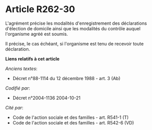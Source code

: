 # Article R262-30

L'agrément précise les modalités d'enregistrement des déclarations d'élection de domicile ainsi que les modalités du contrôle
auquel l'organisme agréé est soumis.

Il précise, le cas échéant, si l'organisme est tenu de recevoir toute déclaration.

**Liens relatifs à cet article**

_Anciens textes_:

  - Décret n°88-1114 du 12 décembre 1988 - art. 3 (Ab)

_Codifié par_:

  - Décret n°2004-1136 2004-10-21

_Cité par_:

  - Code de l'action sociale et des familles - art. R541-1 (T)
  - Code de l'action sociale et des familles - art. R542-6 (VD)
